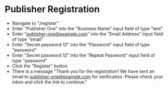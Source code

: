 # Publisher Registration 

- Navigate to "/register"
- Enter "Publisher One" into the "Business Name" input field of type "text"
- Enter "publisher-one@example.com" into the "Email Address" input field of type "email"
- Enter "Secret password 12" into the "Password" input field of type "password"
- Enter "Secret password 12" into the "Repeat Password" input field of type "password"
- Click the "Register" button.
- There is a message "Thank you for the registration! We have sent an email to publisher-one@example.com for verification. Please check your inbox and click the link to continue."
